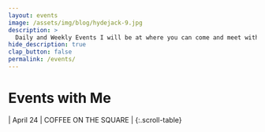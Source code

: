 ```yaml
---
layout: events
image: /assets/img/blog/hydejack-9.jpg
description: >
  Daily and Weekly Events I will be at where you can come and meet with me.
hide_description: true
clap_button: false
permalink: /events/
---
```


# Events with Me

| April 24 | COFFEE ON THE SQUARE |
{:.scroll-table}